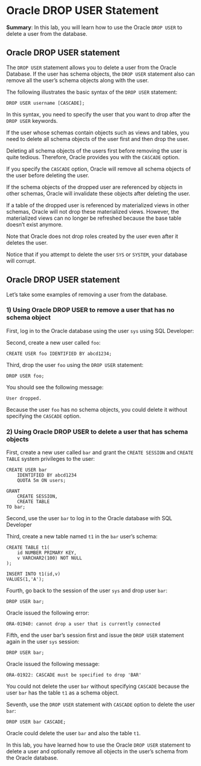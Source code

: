 # Oracle DROP USER Statement

**Summary**: In this lab, you will learn how to use the Oracle `DROP USER` to delete a user from the database.

Oracle DROP USER statement
------------------------------------------

The `DROP USER` statement allows you to delete a user from the Oracle Database. If the user has schema objects, the `DROP USER` statement also can remove all the user’s schema objects along with the user.

The following illustrates the basic syntax of the `DROP USER` statement:

```
DROP USER username [CASCADE];
```


In this syntax, you need to specify the user that you want to drop after the `DROP USER` keywords.

If the user whose schemas contain objects such as views and tables, you need to delete all schema objects of the user first and then drop the user.

Deleting all schema objects of the users first before removing the user is quite tedious. Therefore, Oracle provides you with the `CASCADE` option.

If you specify the `CASCADE` option, Oracle will remove all schema objects of the user before deleting the user.

If the schema objects of the dropped user are referenced by objects in other schemas, Oracle will invalidate these objects after deleting the user.

If a table of the dropped user is referenced by materialized views in other schemas, Oracle will not drop these materialized views. However, the materialized views can no longer be refreshed because the base table doesn’t exist anymore.

Note that Oracle does not drop roles created by the user even after it deletes the user.

Notice that if you attempt to delete the user `SYS` or `SYSTEM`, your database will corrupt.

Oracle DROP USER statement
---------------------------

Let’s take some examples of removing a user from the database.

### 1) Using Oracle DROP USER to remove a user that has no schema object

First, log in to the Oracle database using the user `sys` using SQL Developer:

Second, create a new user called `foo`:

```
CREATE USER foo IDENTIFIED BY abcd1234;
```


Third, drop the user `foo` using the `DROP USER` statement:

```
DROP USER foo;
```


You should see the following message:

```
User dropped.
```


Because the user `foo` has no schema objects, you could delete it without specifying the `CASCADE` option.

### 2) Using Oracle DROP USER to delete a user that has schema objects

First, create a new user called `bar` and grant the `CREATE SESSION` and `CREATE TABLE` system privileges to the user:

```
CREATE USER bar 
    IDENTIFIED BY abcd1234 
    QUOTA 5m ON users;

GRANT 
    CREATE SESSION,
    CREATE TABLE
TO bar;
```


Second, use the user `bar` to log in to the Oracle database with SQL Developer


Third, create a new table named `t1` in the `bar` user’s schema:

```
CREATE TABLE t1(
    id NUMBER PRIMARY KEY,
    v VARCHAR2(100) NOT NULL
);

INSERT INTO t1(id,v) 
VALUES(1,'A');
```


Fourth, go back to the session of the user `sys` and drop user `bar`:

```
DROP USER bar;
```


Oracle issued the following error:

```
ORA-01940: cannot drop a user that is currently connected

```


Fifth, end the user bar’s session first and issue the `DROP USER` statement again in the user `sys` session:

```
DROP USER bar;
```


Oracle issued the following message:

```
ORA-01922: CASCADE must be specified to drop 'BAR'
```


You could not delete the user `bar` without specifying `CASCADE` because the user `bar` has the table `t1` as a schema object.

Seventh, use the `DROP USER` statement with `CASCADE` option to delete the user `bar`:

```
DROP USER bar CASCADE;
```


Oracle could delete the user `bar` and also the table `t1`.

In this lab, you have learned how to use the Oracle `DROP USER` statement to delete a user and optionally remove all objects in the user’s schema from the Oracle database.
